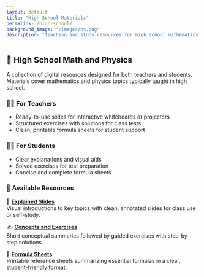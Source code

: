 ```yaml
---
layout: default
title: "High School Materials"
permalink: /high-school/
background_image: "/images/hs.png"
description: "Teaching and study resources for high school mathematics and physics: slides, solved exercises and formula sheets."
---
```


<!-- Google tag (gtag.js) -->
<script async src="https://www.googletagmanager.com/gtag/js?id=G-3P4GLVFYWW"></script>
<script>
  window.dataLayer = window.dataLayer || [];
  function gtag(){dataLayer.push(arguments);}
  gtag('js', new Date());
  gtag('config', 'G-3P4GLVFYWW');
</script>

<div class="block">
  <h2>📘 High School Math and Physics</h2>
  <p>A collection of digital resources designed for both teachers and students. Materials cover mathematics and physics topics typically taught in high school.</p>
</div>

<div class="block">
  <h3>👩‍🏫 For Teachers</h3>
  <ul>
    <li>Ready-to-use slides for interactive whiteboards or projectors</li>
    <li>Structured exercises with solutions for class tests</li>
    <li>Clean, printable formula sheets for student support</li>
  </ul>
</div>

<div class="block">
  <h3>🧑‍🎓 For Students</h3>
  <ul>
    <li>Clear explanations and visual aids</li>
    <li>Solved exercises for test preparation</li>
    <li>Concise and complete formula sheets</li>
  </ul>
</div>

<div class="block">
  <h3>📂 Available Resources</h3>

  <p>📘 <strong><a href="/high-school/explained-slides/">Explained Slides</a></strong><br>
  Visual introductions to key topics with clean, annotated slides for class use or self-study.</p>

  <p>✍️ <strong><a href="/high-school/concepts-and-exercises/">Concepts and Exercises</a></strong><br>
  Short conceptual summaries followed by guided exercises with step-by-step solutions.</p>

  <p>📑 <strong><a href="/high-school/formula-sheets/">Formula Sheets</a></strong><br>
  Printable reference sheets summarizing essential formulas in a clear, student-friendly format.</p>
</div>
